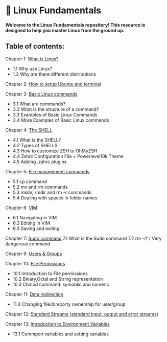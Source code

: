 # 🐧 Linux Fundamentals

#### Welcome to the Linux Fundamentals repository! This resource is designed to help you master Linux from the ground up.

## Table of contents:

Chapter 1: [What is Linux?](https://github.com/Yasir-77/Devops-Learning/edit/main/linux/notes/README.md#what-is-linux)
- 1.1 Why use Linux?
- 1.2 Why are there different distributions
      
Chapter 2: [How to setup Ubuntu and terminal](https://github.com/Yasir-77/Devops-Learning/tree/main/linux/notes#how-to-install-linux)

Chapter 3: [Basic Linux commands](https://github.com/Yasir-77/Devops-Learning/tree/main/linux/notes#basic-linux-commands)
- 3.1 What are commands?
- 3.2 What is the structure of a command?
- 3.3 Examples of Basic Linux Commands
- 3.4 More Examples of Basic Linux commands

Chapter 4: [The SHELL](https://github.com/Yasir-77/Devops-Learning/tree/main/linux/notes#the-shell)
- 4.1 What is the SHELL?
- 4.2 Types of SHELLS
- 4.3 How to customize ZSH to OhMyZSH
- 4.4 Zshrc Configuration File + Powerlevel10k Theme
- 4.5 Adding .zshrc plugins

Chapter 5: [File management commands](https://github.com/Yasir-77/Devops-Learning/tree/main/linux/notes#file-management-commands)
- 5.1 cp command
- 5.2 mv and rm commands
- 5.3 mkdir, rmdir and rm -r commands
- 5.4 Dealing with spaces in folder names

Chapter 6: [VIM](https://github.com/Yasir-77/Devops-Learning/tree/main/linux/notes#vim)
- 6.1 Navigating in VIM
- 6.2 Editing in VIM
- 6.3 Saving and exiting

Chapter 7: [Sudo command](https://github.com/Yasir-77/Devops-Learning/tree/main/linux/notes#sudo-command)
7.1 What is the Sudo command
7.2 rm -rf / Very dangerous command

Chapter 9: [Users & Groups](https://github.com/Yasir-77/Devops-Learning/tree/main/linux/notes#users)

Chapter 10: [File Permissions](https://github.com/Yasir-77/Devops-Learning/tree/main/linux/notes#file-permissions)
- 10.1 Introduction to File permissions
- 10.2 Binary,Octal and String representation
- 10.3 Chmod command: symoblic and numeric

Chapter 11: [Data redirection](https://github.com/Yasir-77/Devops-Learning/blob/main/linux/notes/README.md#changing-filedirectory-ownership-for-usergroup)
- 11.4 Changing file/direcorty ownership for user/group

Chapter 12: [Standard Streams (standard input, output and error streams)](https://github.com/Yasir-77/Devops-Learning/blob/main/linux/notes/README.md#standard-streams-standard-input-output-and-error-streams)

Chapter 13: [Introduction to Environment Variables](https://github.com/Yasir-77/Devops-Learning/blob/main/linux/notes/README.md#introduction-to-environment-variables)
- 13.1 Commpon variables and setting variables





